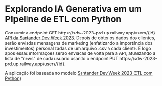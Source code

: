 <h1>Explorando IA Generativa em um Pipeline de ETL com Python </h1> 

<p> Consumir o endpoint GET https://sdw-2023-prd.up.railway.app/users/{id} <a href="https://sdw-2023-prd.up.railway.app/swagger-ui/index.html#/"> API da Santander Dev Week 2023</a>. Depois de obter os dados dos clientes, serão enviadas mensagens 
de marketing (enfatizando a importância dos investimentos) personalizadas de um arquivo .csv a cada cliente. E logo após essas informações serão enviadas de volta para a API, atualizando a lista de "news" de cada usuário usando o endpoint PUT https://sdw-2023-prd.up.railway.app/users/{id}.</p>
<div>
A aplicação foi baseada no modelo <a href="https://colab.research.google.com/drive/1SF_Q3AybFPozCcoFBptDSFbMk-6IVGF-?usp=sharing"> Santander Dev Week 2023 (ETL com Python)</a>
</div>
